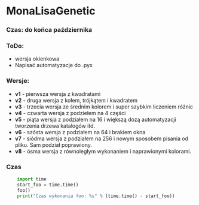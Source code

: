 # MonaLisaGenetic

### Czas: do końca października

### ToDo:

 * wersja okienkowa
 * Napisać automatyzacje do .pyx

### Wersje:

 * **v1** - pierwsza wersja z kwadratami
 * **v2** - druga wersja z kołem, trójkątem i kwadratem
 * **v3** - trzecia wersja ze średnim kolorem i super szybkim liczeniem różnic
 * **v4** - czwarta wersja z podziełem na 4 części
 * **v5** - piąta wersja z podziałem na 16 i większą dozą automatyzacji tworzenia drzewa katalogów itd.
 * **v6** - szósta wersja z podziałem na 64 i brakiem okna
 * **v7** - siódma wersja z podziałem na 256 i nowym sposobem pisania od pliku. Sam podział poprawiony.
 * **v8** - ósma wersja z równoległym wykonaniem i naprawionymi kolorami.

### Czas

```python
    import time
    start_foo = time.time()
    foo()
    print("Czas wykonania foo: %s" % (time.time() - start_foo))
```